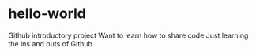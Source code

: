 # hello-world
Github introductory project
Want to learn how to share code
Just learning the ins and outs of Github
